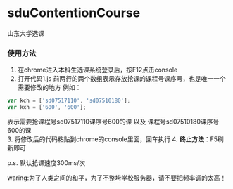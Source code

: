 # sduContentionCourse
山东大学选课

### 使用方法
1. 在chrome进入本科生选课系统登录后，按F12点击console
2. 打开代码1.js 前两行的两个数组表示存放抢课的课程号课序号，也是唯一一个需要修改的地方
例如：
```js
var kch = ['sd07517110', 'sd07510180'];
var kxh = ['600', '600'];
```
表示需要抢课程号sd07517110课序号600的课 以及 课程号sd07510180课序号600的课  
3. 将修改后的代码粘贴到chrome的console里面，回车执行
4. **终止方法**：F5刷新即可

p.s. 默认抢课速度300ms/次

waring:为了人类之间的和平，为了不整垮学校服务器，请不要把频率调的太高！
